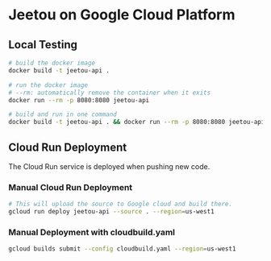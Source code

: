 # Jeetou on Google Cloud Platform

## Local Testing

```sh
# build the docker image
docker build -t jeetou-api .

# run the docker image
# --rm: automatically remove the container when it exits
docker run --rm -p 8080:8080 jeetou-api

# build and run in one command
docker build -t jeetou-api . && docker run --rm -p 8080:8080 jeetou-api
```

## Cloud Run Deployment

The Cloud Run service is deployed when pushing new code.

### Manual Cloud Run Deployment

```sh
# This will upload the source to Google cloud and build there.
gcloud run deploy jeetou-api --source . --region=us-west1
```

### Manual Deployment with cloudbuild.yaml

```sh
gcloud builds submit --config cloudbuild.yaml --region=us-west1
```
